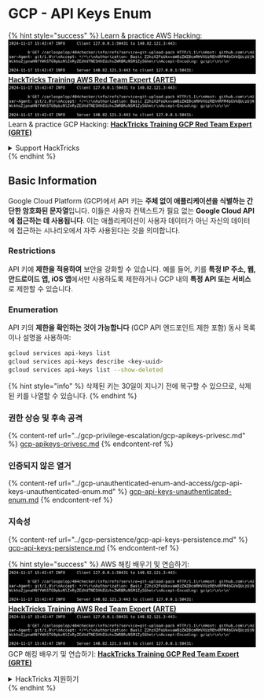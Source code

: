 # GCP - API Keys Enum

{% hint style="success" %}
Learn & practice AWS Hacking:<img src="../../../.gitbook/assets/image (1).png" alt="" data-size="line">[**HackTricks Training AWS Red Team Expert (ARTE)**](https://training.hacktricks.xyz/courses/arte)<img src="../../../.gitbook/assets/image (1).png" alt="" data-size="line">\
Learn & practice GCP Hacking: <img src="../../../.gitbook/assets/image (2).png" alt="" data-size="line">[**HackTricks Training GCP Red Team Expert (GRTE)**<img src="../../../.gitbook/assets/image (2).png" alt="" data-size="line">](https://training.hacktricks.xyz/courses/grte)

<details>

<summary>Support HackTricks</summary>

* Check the [**subscription plans**](https://github.com/sponsors/carlospolop)!
* **Join the** 💬 [**Discord group**](https://discord.gg/hRep4RUj7f) or the [**telegram group**](https://t.me/peass) or **follow** us on **Twitter** 🐦 [**@hacktricks\_live**](https://twitter.com/hacktricks\_live)**.**
* **Share hacking tricks by submitting PRs to the** [**HackTricks**](https://github.com/carlospolop/hacktricks) and [**HackTricks Cloud**](https://github.com/carlospolop/hacktricks-cloud) github repos.

</details>
{% endhint %}

## Basic Information

Google Cloud Platform (GCP)에서 API 키는 **주체 없이 애플리케이션을 식별하는 간단한 암호화된 문자열**입니다. 이들은 사용자 컨텍스트가 필요 없는 **Google Cloud API에 접근하는 데 사용됩니다**. 이는 애플리케이션이 사용자 데이터가 아닌 자신의 데이터에 접근하는 시나리오에서 자주 사용된다는 것을 의미합니다.

### Restrictions

API 키에 **제한을 적용하여** 보안을 강화할 수 있습니다. 예를 들어, 키를 **특정 IP 주소, 웹, 안드로이드 앱, iOS 앱**에서만 사용하도록 제한하거나 GCP 내의 **특정 API 또는 서비스**로 제한할 수 있습니다.

### Enumeration

API 키의 **제한을 확인하는 것이 가능합니다** (GCP API 엔드포인트 제한 포함) 동사 목록이나 설명을 사용하여:
```bash
gcloud services api-keys list
gcloud services api-keys describe <key-uuid>
gcloud services api-keys list --show-deleted
```
{% hint style="info" %}
삭제된 키는 30일이 지나기 전에 복구할 수 있으므로, 삭제된 키를 나열할 수 있습니다.
{% endhint %}

### 권한 상승 및 후속 공격

{% content-ref url="../gcp-privilege-escalation/gcp-apikeys-privesc.md" %}
[gcp-apikeys-privesc.md](../gcp-privilege-escalation/gcp-apikeys-privesc.md)
{% endcontent-ref %}

### 인증되지 않은 열거

{% content-ref url="../gcp-unauthenticated-enum-and-access/gcp-api-keys-unauthenticated-enum.md" %}
[gcp-api-keys-unauthenticated-enum.md](../gcp-unauthenticated-enum-and-access/gcp-api-keys-unauthenticated-enum.md)
{% endcontent-ref %}

### 지속성

{% content-ref url="../gcp-persistence/gcp-api-keys-persistence.md" %}
[gcp-api-keys-persistence.md](../gcp-persistence/gcp-api-keys-persistence.md)
{% endcontent-ref %}

{% hint style="success" %}
AWS 해킹 배우기 및 연습하기:<img src="../../../.gitbook/assets/image (1).png" alt="" data-size="line">[**HackTricks Training AWS Red Team Expert (ARTE)**](https://training.hacktricks.xyz/courses/arte)<img src="../../../.gitbook/assets/image (1).png" alt="" data-size="line">\
GCP 해킹 배우기 및 연습하기: <img src="../../../.gitbook/assets/image (2).png" alt="" data-size="line">[**HackTricks Training GCP Red Team Expert (GRTE)**<img src="../../../.gitbook/assets/image (2).png" alt="" data-size="line">](https://training.hacktricks.xyz/courses/grte)

<details>

<summary>HackTricks 지원하기</summary>

* [**구독 계획**](https://github.com/sponsors/carlospolop) 확인하기!
* **💬 [**Discord 그룹**](https://discord.gg/hRep4RUj7f) 또는 [**텔레그램 그룹**](https://t.me/peass)에 참여하거나, **Twitter** 🐦 [**@hacktricks\_live**](https://twitter.com/hacktricks\_live)**를 팔로우하세요.**
* **[**HackTricks**](https://github.com/carlospolop/hacktricks) 및 [**HackTricks Cloud**](https://github.com/carlospolop/hacktricks-cloud) 깃허브 리포지토리에 PR을 제출하여 해킹 팁을 공유하세요.**

</details>
{% endhint %}

